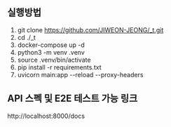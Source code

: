 ## 실행방법

1. git clone https://github.com/JIWEON-JEONG/_t.git
2. cd ./_t
3. docker-compose up -d
4. python3 -m venv .venv
5. source .venv/bin/activate
7. pip install -r requirements.txt
8. uvicorn main:app --reload --proxy-headers

## API 스펙 및 E2E 테스트 가능 링크 
http://localhost:8000/docs
